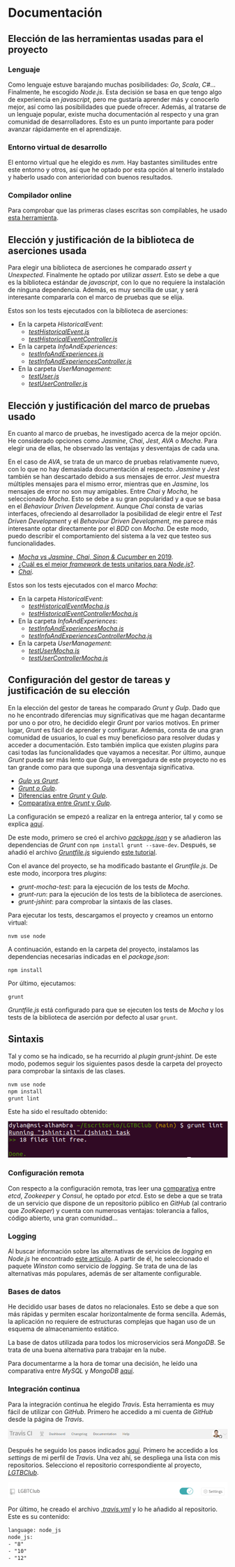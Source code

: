 # Documentación

## Elección de las herramientas usadas para el proyecto

### Lenguaje

Como lenguaje estuve barajando muchas posibilidades: *Go*, *Scala*, *C#*... Finalmente, he escogido *Node.js*. Esta decisión se basa en que tengo algo de experiencia en *javascript*, pero me gustaría aprender más y conocerlo mejor, así como las posibilidades que puede ofrecer. Además, al tratarse de un lenguaje popular, existe mucha documentación al respecto y una gran comunidad de desarrolladores. Esto es un punto importante para poder avanzar rápidamente en el aprendizaje.

### Entorno virtual de desarrollo

El entorno virtual que he elegido es *nvm*. Hay bastantes similitudes entre este entorno y otros, así que he optado por esta opción al tenerlo instalado y haberlo usado con anterioridad con buenos resultados.

### Compilador online

Para comprobar que las primeras clases escritas son compilables, he usado [esta herramienta](https://repl.it/languages/nodejs). 


## Elección y justificación de la biblioteca de aserciones usada

Para elegir una biblioteca de aserciones he comparado *assert* y *Unexpected*. Finalmente he optado por utilizar *assert*. Esto se debe a que es la biblioteca estándar de *javascript*, con lo que no requiere la instalación de ninguna dependencia. Además, es muy sencilla de usar, y será interesante compararla con el marco de pruebas que se elija.

Estos son los tests ejecutados con la biblioteca de aserciones:
- En la carpeta *HistoricalEvent*: 
	- [*testHistoricalEvent.js*](https://github.com/aure-nogueras/LGTBClub/blob/main/src/HistoricalEvent/testHistoricalEvent.js)
	- [*testHistoricalEventController.js*](https://github.com/aure-nogueras/LGTBClub/blob/main/src/HistoricalEvent/testHistoricalEventController.js)
- En la carpeta *InfoAndExperiences*:
	- [*testInfoAndExperiences.js*](https://github.com/aure-nogueras/LGTBClub/blob/main/src/InfoAndExperiences/testInfoAndExperiences.js)
	- [*testInfoAndExperiencesController.js*](https://github.com/aure-nogueras/LGTBClub/blob/main/src/InfoAndExperiences/testInfoAndExperiencesController.js)
- En la carpeta *UserManagement*:
	- [*testUser.js*](https://github.com/aure-nogueras/LGTBClub/blob/main/src/UserManagement/testUser.js)
	- [*testUserController.js*](https://github.com/aure-nogueras/LGTBClub/blob/main/src/UserManagement/testUserController.js)

## Elección y justificación del marco de pruebas usado

En cuanto al marco de pruebas, he investigado acerca de la mejor opción. He considerado opciones como *Jasmine*, *Chai*, *Jest*, *AVA* o *Mocha*. Para elegir una de ellas, he observado las ventajas y desventajas de cada una.

En el caso de *AVA*, se trata de un marco de pruebas relativamente nuevo, con lo que no hay demasiada documentación al respecto. *Jasmine* y *Jest* también se han descartado debido a sus mensajes de error. *Jest* muestra múltiples mensajes para el mismo error, mientras que en *Jasmine*, los mensajes de error no son muy amigables. Entre *Chai* y *Mocha*, he seleccionado *Mocha*. Esto se debe a su gran popularidad y a que se basa en el *Behaviour Driven Development*. Aunque *Chai* consta de varias interfaces, ofreciendo al desarrollador la posibilidad de elegir entre el *Test Driven Development* y el *Behaviour Driven Development*, me parece más interesante optar directamente por el *BDD* con *Mocha*. De este modo, puedo describir el comportamiento del sistema a la vez que testeo sus funcionalidades.

- [*Mocha vs Jasmine, Chai, Sinon & Cucumber* en 2019](https://raygun.com/blog/mocha-vs-jasmine-chai-sinon-cucumber/).
- [¿Cuál es el mejor *framework* de tests unitarios para *Node.js*?](https://blog.logrocket.com/the-best-unit-testing-frameworks-for-node-js/).
- [*Chai*](https://www.chaijs.com/).

Estos son los tests ejecutados con el marco *Mocha*:

- En la carpeta *HistoricalEvent*: 
	- [*testHistoricalEventMocha.js*](https://github.com/aure-nogueras/LGTBClub/blob/main/src/HistoricalEvent/testHistoricalEventMocha.js)
	- [*testHistoricalEventControllerMocha.js*](https://github.com/aure-nogueras/LGTBClub/blob/main/src/HistoricalEvent/testHistoricalEventControllerMocha.js)
- En la carpeta *InfoAndExperiences*:
	- [*testInfoAndExperiencesMocha.js*](https://github.com/aure-nogueras/LGTBClub/blob/main/src/InfoAndExperiences/testInfoAndExperiencesMocha.js)
	- [*testInfoAndExperiencesControllerMocha.js*](https://github.com/aure-nogueras/LGTBClub/blob/main/src/InfoAndExperiences/testInfoAndExperiencesControllerMocha.js)
- En la carpeta *UserManagement*:
	- [*testUserMocha.js*](https://github.com/aure-nogueras/LGTBClub/blob/main/src/UserManagement/testUserMocha.js)
	- [*testUserControllerMocha.js*](https://github.com/aure-nogueras/LGTBClub/blob/main/src/UserManagement/testUserControllerMocha.js)


## Configuración del gestor de tareas y justificación de su elección

En la elección del gestor de tareas he comparado *Grunt* y *Gulp*. Dado que no he encontrado diferencias muy significativas que me hagan decantarme por uno o por otro, he decidido elegir *Grunt* por varios motivos. 
En primer lugar, *Grunt* es fácil de aprender y configurar. Además, consta de una gran comunidad de usuarios, lo cual es muy beneficioso para resolver dudas y acceder a documentación. Esto también implica que existen *plugins* para casi todas las funcionalidades que vayamos a necesitar. Por último, aunque *Grunt* pueda ser más lento que *Gulp*, la envergadura de este proyecto no es tan grande como para que suponga una desventaja significativa. 

- [*Gulp vs Grunt*](https://deliciousbrains.com/grunt-vs-gulp-battle-build-tools/).
- [*Grunt o Gulp*](https://blog.koalite.com/2015/06/grunt-o-gulp-que-uso/).
- [Diferencias entre *Grunt* y *Gulp*](https://svcministry.org/es/dictionary/what-are-the-differences-between-grunt-and-gulp-js/).
- [Comparativa entre *Grunt* y *Gulp*](https://www.ionos.es/digitalguide/paginas-web/desarrollo-web/gulp-vs-grunt-que-diferencia-a-estos-task-runners).

La configuración se empezó a realizar en la entrega anterior, tal y como se explica [aquí](https://aure-nogueras.github.io/LGTBClub/docs/primeras_clases). 

De este modo, primero se creó el archivo [*package.json*](https://github.com/aure-nogueras/LGTBClub/blob/main/package.json) y se añadieron las dependencias de *Grunt* con `npm install grunt --save-dev`. Después, se añadió el archivo [*Gruntfile.js*](https://github.com/aure-nogueras/LGTBClub/blob/main/Gruntfile.js) siguiendo [este tutorial](https://gruntjs.com/getting-started).

Con el avance del proyecto, se ha modificado bastante el *Gruntfile.js*. De este modo, incorpora tres *plugins*:
- *grunt-mocha-test*: para la ejecución de los tests de *Mocha*.
- *grunt-run*: para la ejecución de los tests de la biblioteca de aserciones.
- *grunt-jshint*: para comprobar la sintaxis de las clases.

Para ejecutar los tests, descargamos el proyecto y creamos un entorno virtual:

```
nvm use node
```

A continuación, estando en la carpeta del proyecto, instalamos las dependencias necesarias indicadas en el *package.json*:

```
npm install
```

Por último, ejecutamos:

```
grunt
```

*Gruntfile.js* está configurado para que se ejecuten los tests de *Mocha* y los tests de la biblioteca de aserción por defecto al usar `grunt`.

## Sintaxis

Tal y como se ha indicado, se ha recurrido al *plugin grunt-jshint*. De este modo, podemos seguir los siguientes pasos desde la carpeta del proyecto para comprobar la sintaxis de las clases.

```
nvm use node
npm install
grunt lint
```

Este ha sido el resultado obtenido:

![Comprobación de la sintaxis](./docs/imgs/sintaxis.png "Comprobación de la sintaxis")

### Configuración remota

Con respecto a la configuración remota, tras leer una [comparativa](https://stackshare.io/stackups/consul-vs-etcd-vs-zookeeper) entre *etcd*, *Zookeeper* y *Consul*, he optado por *etcd*. Esto se debe a que se trata de un servicio que dispone de un repositorio público en *GitHub* (al contrario que *ZooKeeper*) y cuenta con numerosas ventajas: tolerancia a fallos, código abierto, una gran comunidad... 

### Logging

Al buscar información sobre las alternativas de servicios de *logging* en *Node.js* he encontrado [este artículo](https://stackify.com/node-js-logging/). A partir de él, he seleccionado el paquete *Winston* como servicio de *logging*. Se trata de una de las alternativas más populares, además de ser altamente configurable.

### Bases de datos

He decidido usar bases de datos no relacionales. Esto se debe a que son más rápidas y permiten escalar horizontalmente de forma sencilla. Además, la aplicación no requiere de estructuras complejas que hagan uso de un esquema de almacenamiento estático.

La base de datos utilizada para todos los microservicios será *MongoDB*. Se trata de una buena alternativa para trabajar en la nube. 

Para documentarme a la hora de tomar una decisión, he leído una comparativa entre *MySQL* y *MongoDB* [aquí](https://guiadev.com/mysql-vs-mongodb/).

### Integración continua

Para la integración continua he elegido *Travis*. Esta herramienta es muy fácil de utilizar con *GitHub*. Primero he accedido a mi cuenta de *GitHub* desde la página de *Travis*.

![Perfil en Travis](./imgs/travis.png "Perfil en Travis")

Después he seguido los pasos indicados [aquí](https://docs.travis-ci.com/user/tutorial/?utm_source=help-page&utm_medium=travisweb). Primero he accedido a los *settings* de mi perfil de *Travis*. Una vez ahí, se despliega una lista con mis repositorios. Selecciono el repositorio correspondiente al proyecto, [*LGTBClub*](https://github.com/aure-nogueras/LGTBClub).

![Activación de Travis en el repositorio](./imgs/lgtb_club.png "Activación de Travis en el repositorio")

Por último, he creado el archivo [*.travis.yml*](https://github.com/aure-nogueras/LGTBClub/blob/main/.travis.yml) y lo he añadido al repositorio. Este es su contenido:

```
language: node_js
node_js:
- "8"
- "10"
- "12"

```
